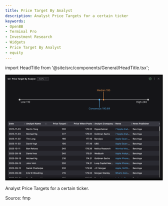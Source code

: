 ```yaml
---
title: Price Target By Analyst
description: Analyst Price Targets for a certain ticker
keywords:
- OpenBB
- Terminal Pro
- Investment Research
- Widgets
- Price Target By Analyst
- equity
---
```


import HeadTitle from '@site/src/components/General/HeadTitle.tsx';

<HeadTitle title="Price Target By Analyst - equity | OpenBB Terminal Pro Docs" />

<img
    src="https://raw.githubusercontent.com/OpenBB-finance/widgets-library/main/equity/analyst_price_target.png"
    alt="OpenBB Terminal Pro Widgets Library"
/>

Analyst Price Targets for a certain ticker.

Source: fmp

